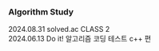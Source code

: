 <h3> Algorithm Study </h3>
2024.08.31 solved.ac CLASS 2 <br>
2024.06.13 Do it! 알고리즘 코딩 테스트 c++ 편<br> 

